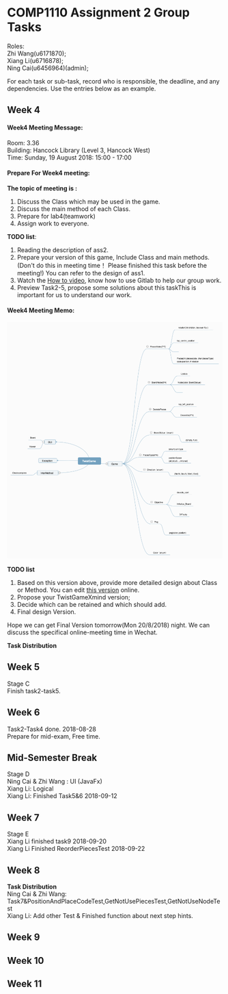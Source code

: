 # COMP1110 Assignment 2 Group Tasks
Roles:  
Zhi Wang(u6171870);   
Xiang Li(u6716878);  
Ning Cai(u6456964)(admin);   

For each task or sub-task, record who is responsible, the deadline, and any dependencies.
Use the entries below as an example.

## Week 4

#### Week4 Meeting Message:

Room: 3.36   
Building: Hancock Library (Level 3, Hancock West)   
Time: Sunday, 19 August 2018: 15:00 - 17:00   

#### Prepare For Week4 meeting:
**The topic of  meeting is :**
1.  Discuss the Class which may be used in the game.
2.  Discuss the main method of each Class.
3.  Prepare for lab4(teamwork)
4.  Assign work to everyone.

**TODO list**:
1. Reading the description of ass2.
2. Prepare your version of this game, Include Class and main methods. (Don't do this in meeting time！ Please finished this task before the meeting!)  You can refer to the design of ass1.
3. Watch the [How to video](https://cs.anu.edu.au/courses/comp1110/help/mp4/gitexercise.mp4), know how to use Gitlab to help our group work.
4. Preview Task2-5, propose some solutions about this taskThis is important for us to understand our work.

#### Week4 Meeting Memo:
![TwistGameXmind](admin/MeetingMemo/TwistGame.png)  

**TODO list**
1. Based on this version above, provide more detailed design about Class or Method.
You can edit [this version](http://naotu.baidu.com/file/edcd1e638b97dddadaf72d6ad2e4e33c?token=4905a6679e76fb0c) online. 
2. Propose your TwistGameXmind version;
3. Decide which can be retained and which should add.
4. Final design Version.

Hope we can get  Final Version tomorrow(Mon 20/8/2018) night. We can discuss the specifical online-meeting time in Wechat.

**Task Distribution**  


## Week 5
Stage C  
Finish task2-task5.  


## Week 6
Task2-Task4 done. 2018-08-28  
Prepare for mid-exam, Free time.  

## Mid-Semester Break
Stage D  
Ning Cai & Zhi Wang : UI (JavaFx)  
Xiang Li: Logical   
Xiang Li: Finished Task5&6 2018-09-12  

## Week 7
Stage E  
Xiang Li finished task9 2018-09-20  
Xiang Li Finished ReorderPiecesTest 2018-09-22  

## Week 8
**Task Distribution**  
Ning Cai & Zhi Wang: Task7&PositionAndPlaceCodeTest,GetNotUsePiecesTest,GetNotUseNodeTest     
Xiang Li: Add other Test & Finished function about next step hints.  
  
## Week 9

## Week 10

## Week 11
